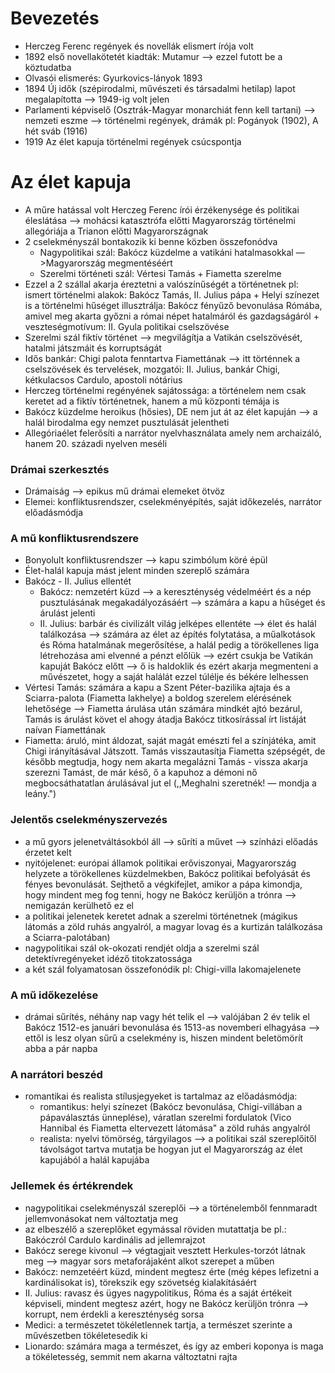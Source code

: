 # Bevezetés

- Herczeg Ferenc regények és novellák elismert írója volt
- 1892 első novellakötetét kiadták: Mutamur —> ezzel futott be a köztudatba
- Olvasói elismerés: Gyurkovics-lányok 1893
- 1894 Új idők (szépirodalmi, művészeti és társadalmi hetilap) lapot megalapította —> 1949-ig volt jelen
- Parlamenti képviselő (Osztrák-Magyar monarchiát fenn kell tartani) —> nemzeti eszme —> történelmi regények, drámák pl: Pogányok (1902), A hét sváb (1916)
- 1919 Az élet kapuja történelmi regények csúcspontja

# Az élet kapuja

- A műre hatással volt Herczeg Ferenc írói érzékenysége és politikai éleslátása
	—> mohácsi katasztrófa előtti Magyarország történelmi allegóriája a Trianon előtti Magyarországnak
- 2 cselekményszál bontakozik ki benne közben összefonódva
	- Nagypolitikai szál: Bakócz küzdelme a vatikáni hatalmasokkal
		—>Magyarország megmentéséért
	- Szerelmi történeti szál: Vértesi Tamás + Fiametta szerelme
- Ezzel a 2 szállal akarja éreztetni a valószínűségét a történetnek pl: ismert történelmi alakok: Bakócz Tamás, II. Julius pápa + Helyi színezet is a történelmi hűséget illusztrálja: Bakócz fényűző bevonulása Rómába, amivel meg akarta győzni a római népet hatalmáról és gazdagságáról + veszteségmotívum: II. Gyula politikai cselszövése
- Szerelmi szál fiktív történet —> megvilágítja a Vatikán cselszövését, hatalmi játszmáit és korruptságát
- Idős bankár: Chigi palota fenntartva Fiamettának —> itt történnek a cselszövések és tervelések, mozgatói: II. Julius, bankár Chigi, kétkulacsos Cardulo, apostoli nótárius
- Herczeg történelmi regényének sajátossága: a történelem nem csak keretet ad a fiktív történetnek, hanem a mű központi témája is
- Bakócz küzdelme heroikus (hősies), DE nem jut át az élet kapuján —> a halál birodalma egy nemzet pusztulását jelentheti
- Allegóriaélet felerősíti a narrátor nyelvhasználata amely nem archaizáló, hanem 20. századi nyelven meséli

### Drámai szerkesztés

- Drámaiság —> epikus mű drámai elemeket ötvöz
- Elemei: konfliktusrendszer, cselekményépítés, saját időkezelés, narrátor előadásmódja

### A mű konfliktusrendszere

- Bonyolult konfliktusrendszer —> kapu szimbólum köré épül
- Élet-halál kapuja mást jelent minden szereplő számára
- Bakócz - II. Julius ellentét
	- Bakócz: nemzetért küzd —> a kereszténység védelméért és a nép pusztulásának megakadályozásáért —> számára a kapu a hűséget és árulást jelenti
	- II. Julius: barbár és civilizált világ jelképes ellentéte —> élet és halál találkozása —> számára az élet az építés folytatása, a műalkotások és Róma hatalmának megerősítése, a halál pedig a törökellenes liga létrehozása ami elvenné a pénzt előlük —> ezért csukja be Vatikán kapuját Bakócz előtt —> ő is haldoklik és ezért akarja megmenteni a művészetet, hogy a saját halálát ezzel túlélje és békére lelhessen
- Vértesi Tamás: számára a kapu a Szent Péter-bazilika ajtaja és a Sciarra-palota (Fiametta lakhelye) a boldog szerelem elérésének lehetősége —> Fiametta árulása után számára mindkét ajtó bezárul, Tamás is árulást követ el ahogy átadja Bakócz titkosírással írt listáját naívan Fiamettának
- Fiametta: áruló, mint áldozat, saját magát emészti fel a színjátéka, amit Chigi irányításával Játszott. Tamás visszautasítja Fiametta szépségét, de később megtudja, hogy nem akarta megalázni Tamás - vissza akarja szerezni Tamást, de már késő, ő a kapuhoz a démoni nő megbocsáthatatlan árulásával jut el (,,Meghalni szeretnék! — mondja a leány.")

### Jelentős cselekményszervezés

- a mű gyors jelenetváltásokból áll —> sűríti a művet —> színházi előadás érzetet kelt
- nyitójelenet: európai államok politikai erőviszonyai, Magyarország helyzete a törökellenes küzdelmekben, Bakócz politikai befolyását és fényes bevonulását. Sejthető a végkifejlet, amikor a pápa kimondja, hogy mindent meg fog tenni, hogy ne Bakócz kerüljön a trónra —> nemigazán kerülhető ez el
- a politikai jelenetek keretet adnak a szerelmi történetnek (mágikus látomás a zöld ruhás angyalról, a magyar lovag és a kurtizán találkozása a Sciarra-palotában)
- nagypolitikai szál ok-okozati rendjét oldja a szerelmi szál detektívregényeket idéző titokzatossága
- a két szál folyamatosan összefonódik pl: Chigi-villa lakomajelenete

### A mű időkezelése

- drámai sűrítés, néhány nap vagy hét telik el —> valójában 2 év telik el Bakócz 1512-es januári bevonulása és 1513-as novemberi elhagyása —> ettől is lesz olyan sűrű a cselekmény is, hiszen mindent beletömörít abba a pár napba

### A narrátori beszéd

- romantikai és realista stílusjegyeket is tartalmaz az előadásmódja:
	- romantikus: helyi színezet (Bakócz bevonulása, Chigi-villában a pápaválasztás ünneplése), váratlan szerelmi fordulatok (Vico Hannibal és Fiametta eltervezett látomása" a zöld ruhás angyalról
	- realista: nyelvi tömörség, tárgyilagos —> a politikai szál szereplőitől távolságot tartva mutatja be hogyan jut el Magyarország az élet kapujából a halál kapujába

### Jellemek és értékrendek

- nagypolitikai cselekményszál szereplői —> a történelemből fennmaradt jellemvonásokat nem változtatja meg
- az elbeszélő a szereplőket egymással röviden mutattatja be pl.: Bakóczról Cardulo kardinális ad jellemrajzot
- Bakócz serege kivonul —> végtagjait vesztett Herkules-torzót látnak meg —> magyar sors metaforájaként alkot szerepet a műben
- Bakócz: nemzetéért küzd, mindent megtesz érte (még képes lefizetni a kardinálisokat is), törekszik egy szövetség kialakításáért
- II. Julius: ravasz és ügyes nagypolitikus, Róma és a saját értékeit képviseli, mindent megtesz azért, hogy ne Bakócz kerüljön trónra —> korrupt, nem érdekli a kereszténység sorsa
- Medici: a természetet tökéletlennek tartja, a természet szerinte a művészetben tökéletesedik ki
- Lionardo: számára maga a természet, és így az emberi koponya is maga a tökéletesség, semmit nem akarna változtatni rajta